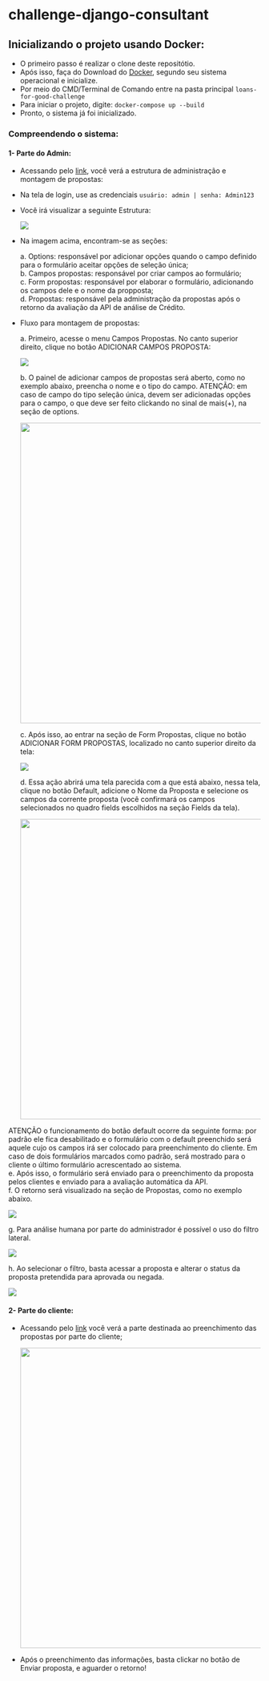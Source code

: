 # challenge-django-consultant

## Inicializando o projeto usando Docker:

- O primeiro passo é realizar o clone deste repositótio.
- Após isso, faça do Download do [Docker](https://www.docker.com/products/docker-desktop/), segundo seu sistema operacional e inicialize.
- Por meio do CMD/Terminal de Comando entre na pasta principal
``
loans-for-good-challenge
``
- Para iniciar o projeto, digite:
  ``
  docker-compose up --build
  ``
- Pronto, o sistema já foi inicializado.

### Compreendendo o sistema:
#### 1- Parte do Admin:
 - Acessando pelo [link](http://localhost:8000/admin/), você verá a estrutura de administração e montagem de propostas:
 - Na tela de login, use as credenciais `usuário: admin | senha: Admin123`
 - Você irá visualizar a seguinte Estrutura:
   <p float="center">
     <img src="https://github.com/thaazevedo/loans-for-good-challenge/assets/76017955/0e5193db-4d74-46cc-b561-4fb7a7d493d7">
   </p>
 - Na imagem acima, encontram-se as seções:
   
    a. Options: responsável por adicionar opções quando o campo definido para o formulário aceitar opções de seleção única;<br>
    b. Campos propostas: responsável por criar campos ao formulário;<br>
    c. Form propostas: responsável por elaborar o formulário, adicionando os campos dele e o nome da propposta;<br>
    d. Propostas: responsável pela administração da propostas após o retorno da avaliação da API de análise de Crédito.

 - Fluxo para montagem de propostas:

    a. Primeiro, acesse o menu Campos Propostas. No canto superior direito, clique no botão ADICIONAR CAMPOS PROPOSTA:
    <p float="center">
      <img src="https://github.com/thaazevedo/loans-for-good-challenge/assets/76017955/4874f574-f00e-4398-b346-8edf50333c27">
    </p> 
    b. O painel de adicionar campos de propostas será aberto, como no exemplo abaixo, preencha o nome e o tipo do campo. ATENÇÃO: em caso de campo do tipo seleção única, devem ser adicionadas opções para o campo, o que deve ser feito clickando no sinal de mais(+), na seção de options.
    <p float="center">
     <img width="600px" src="https://github.com/thaazevedo/loans-for-good-challenge/assets/76017955/03f2fb7d-bf51-4751-9705-9d39a4ecae97">
    </p> 
    
    c. Após isso, ao entrar na seção de Form Propostas, clique no botão ADICIONAR FORM PROPOSTAS, localizado no canto superior direito da tela:
    <p float="center">
     <img src="https://github.com/thaazevedo/loans-for-good-challenge/assets/76017955/78c56143-5465-48fa-bcdd-0a3830bbf64c">
    </p>
    d. Essa ação abrirá uma tela parecida com a que está abaixo, nessa tela, clique no botão Default, adicione o Nome da Proposta e selecione os campos da corrente proposta (você confirmará os campos selecionados no quadro fields escolhidos na seção Fields da tela).
    <p float="center">
     <img width="600px" src="https://github.com/thaazevedo/loans-for-good-challenge/assets/76017955/cb9bbc32-29f5-4b8d-b0f4-531aa3939832">
    </p> 
ATENÇÃO o funcionamento do botão default ocorre da seguinte forma: por padrão ele fica desabilitado e o formulário com o default preenchido será aquele cujo os campos irá ser colocado para preenchimento do cliente. Em caso de dois formulários marcados como padrão, será mostrado para o cliente o último formulário acrescentado ao sistema.<br>
    e. Após isso, o formulário será enviado para o  preenchimento da proposta pelos clientes e enviado para a avaliação automática da API.<br>
    f. O retorno será visualizado na seção de Propostas, como no exemplo abaixo. 
    <p float="center">
     <img src="https://github.com/thaazevedo/loans-for-good-challenge/assets/76017955/98833c7d-2869-4f42-a02f-6c9ac1aeaa4f">
    </p>
    g. Para análise humana por parte do administrador é possível o uso do filtro lateral. 
    <p float="center">
     <img src="https://github.com/thaazevedo/loans-for-good-challenge/assets/76017955/5ac3af62-650d-4809-b832-ce4df549be52">
    </p>
    h. Ao selecionar o filtro, basta acessar a proposta e alterar o status da proposta pretendida para aprovada ou negada.
    <p float="center">
     <img src="https://github.com/thaazevedo/loans-for-good-challenge/assets/76017955/cd76e057-94c2-40c5-9c2f-242f9dd0d3e7">
    </p>


#### 2- Parte do cliente:
 - Acessando pelo [link](http://localhost:8000/) você verá a parte destinada ao preenchimento das propostas por parte do cliente;
   <p float="center">
     <img width="600px" src="https://github.com/thaazevedo/loans-for-good-challenge/assets/76017955/1b2285f8-d48c-4446-a81e-9afaeb17522c">
   </p>
 - Após o preenchimento das informações, basta clickar no botão de Enviar proposta, e aguarder o retorno!
